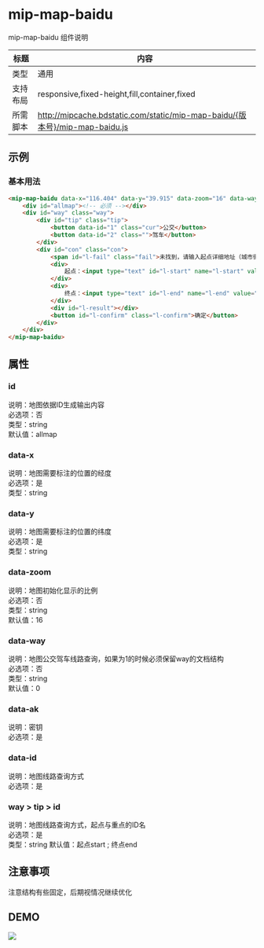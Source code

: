 # mip-map-baidu

mip-map-baidu 组件说明

标题|内容
----|----
类型|通用
支持布局|responsive,fixed-height,fill,container,fixed
所需脚本|http://mipcache.bdstatic.com/static/mip-map-baidu/{版本号}/mip-map-baidu.js

## 示例

### 基本用法
```html
<mip-map-baidu data-x="116.404" data-y="39.915" data-zoom="16" data-way="1" data-ak="密钥">
	<div id="allmap"><!-- 必须 --></div>
	<div id="way" class="way">
		<div id="tip" class="tip">
			<button data-id="1" class="cur">公交</button>
			<button data-id="2" class="">驾车</button>
		</div>
		<div id="con" class="con">
			<span id="l-fail" class="fail">未找到，请输入起点详细地址（城市街名号）</span>
			<div>
				起点：<input type="text" id="l-start" name="l-start" value="">
			</div>
			<div>
				终点：<input type="text" id="l-end" name="l-end" value="">
			</div>
			<div id="l-result"></div>
			<button id="l-confirm" class="l-confirm">确定</button>
		</div>
	</div>
</mip-map-baidu>
```

## 属性

### id

说明：地图依据ID生成输出内容  
必选项：否  
类型：string  
默认值：allmap  

### data-x

说明：地图需要标注的位置的经度  
必选项：是  
类型：string  

### data-y

说明：地图需要标注的位置的纬度  
必选项：是  
类型：string  

### data-zoom

说明：地图初始化显示的比例  
必选项：否  
类型：string  
默认值：16  

### data-way

说明：地图公交驾车线路查询，如果为1的时候必须保留way的文档结构  
必选项：否  
类型：string  
默认值：0  

### data-ak

说明：密钥  
必选项：是  

### data-id

说明：地图线路查询方式  
必选项：是  

### way > tip > id

说明：地图线路查询方式，起点与重点的ID名  
必选项：是  
类型：string
默认值：起点start ; 终点end

## 注意事项
注意结构有些固定，后期视情况继续优化

## DEMO
![](https://cloud.githubusercontent.com/assets/13213114/22011830/f882e586-dccb-11e6-9f05-657f88cd925f.gif)